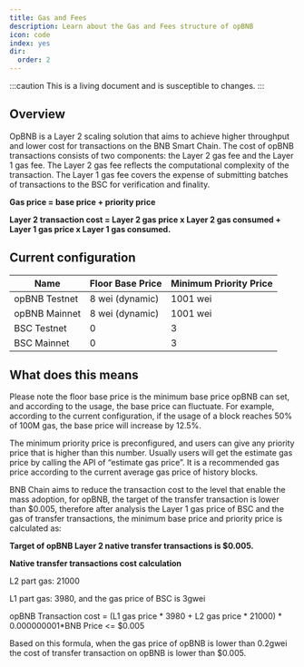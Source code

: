 ```yaml
---
title: Gas and Fees 
description: Learn about the Gas and Fees structure of opBNB
icon: code
index: yes
dir:
  order: 2
---
```


:::caution 
This is a living document and is susceptible to changes. 
:::

## Overview

OpBNB is a Layer 2 scaling solution that aims to achieve higher throughput and lower cost for transactions on the BNB Smart Chain. The cost of opBNB transactions consists of two components: the Layer 2 gas fee and the Layer 1 gas fee. The Layer 2 gas fee reflects the computational complexity of the transaction. The Layer 1 gas fee covers the expense of submitting batches of transactions to the BSC for verification and finality.

**Gas price = base price + priority price**

**Layer 2 transaction cost = Layer 2 gas price x Layer 2 gas consumed + Layer 1 gas price x Layer 1 gas consumed.**

## Current configuration

| Name          | Floor Base Price | Minimum Priority Price |
| ------------- | ---------------- | ---------------------------- |
| opBNB Testnet | 8 wei (dynamic)  | 1001 wei                         |
| opBNB Mainnet | 8 wei (dynamic)  | 1001 wei                         |
| BSC Testnet   | 0                | 3                            |
| BSC Mainnet   | 0                | 3                            |

## What does this means

Please note the floor base price is the minimum base price opBNB can set, and according to the usage, the base price can fluctuate. For example, according to the current configuration, if the usage of a block reaches 50% of 100M gas, the base price will increase by 12.5%.

The minimum priority price is preconfigured, and users can give any priority price that is higher than this number. Usually users will get the estimate gas price by calling the API of “estimate gas price”. It is a recommended gas price according to the current average gas price of history blocks.

BNB Chain aims to reduce the transaction cost to the level that enable the mass adoption, for opBNB, the target of the transfer transaction is lower than $0.005, therefore after analysis the Layer 1 gas price of BSC and the gas of transfer transactions, the minimum base price and priority price is calculated as:

**Target of opBNB Layer 2 native transfer transactions is $0.005.** 

**Native transfer transactions cost calculation**

L2 part gas: 21000 

L1 part gas: 3980, and the gas price of BSC is 3gwei

opBNB Transaction cost = (L1 gas price * 3980 + L2 gas price * 21000) * 0.000000001*BNB Price <= $0.005

Based on this formula, when the gas price of opBNB is lower than 0.2gwei the cost of transfer transaction on opBNB is lower than $0.005.

